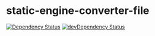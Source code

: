 # static-engine-converter-file

[![Dependency Status](https://david-dm.org/erickmerchant/static-engine-converter-file.svg?style=flat-square)](https://david-dm.org/erickmerchant/static-engine-converter-file) [![devDependency Status](https://david-dm.org/erickmerchant/static-engine-converter-file/dev-status.svg?style=flat-square)](https://david-dm.org/erickmerchant/static-engine-converter-file#info=devDependencies)
